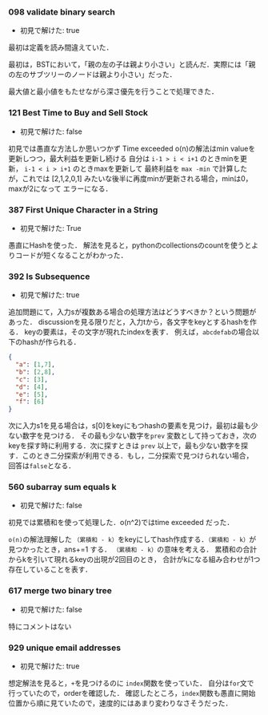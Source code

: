 
### 098 validate binary search
- 初見で解けた: true

最初は定義を読み間違えていた．

最初は，BSTにおいて，「親の左の子は親より小さい」と読んだ．実際には「親の左のサブツリーのノードは親より小さい」だった．

最大値と最小値をもたせながら深さ優先を行うことで処理できた．

### 121 Best Time to Buy and Sell Stock
- 初見で解けた: false

初見では愚直な方法しか思いつかず Time exceeded
o(n)の解法はmin valueを更新しつつ，最大利益を更新し続ける
自分は `i-1 > i < i+1` のときminを更新， `i-1 < i > i+1` のときmaxを更新して
最終利益を `max -min` で計算したが，これでは [2,1,2,0,1] みたいな後半に再度minが更新される場合，minは0，maxが2になって
エラーになる．

### 387 First Unique Character in a String
- 初見で解けた: True

愚直にHashを使った．
解法を見ると，pythonのcollectionsのcountを使うとよりコードが短くなることがわかった．


### 392 Is Subsequence
- 初見で解けた: true

追加問題にて，入力sが複数ある場合の処理方法はどうすべきか？という問題があった．
discussionを見る限りだと，入力tから，各文字をkeyとするhashを作る．
keyの要素は，その文字が現れたindexを表す．
例えば，`abcdefab`の場合以下のhashが作られる．
```json
{
  "a": [1,7],
  "b": [2,8],
  "c": [3],
  "d": [4],
  "e": [5],
  "f": [6]
}
```

次に入力s1を見る場合は，s[0]をkeyにもつhashの要素を見つけ，最初は最も少ない数字を見つける．
その最も少ない数字を`prev` 変数として持っておき，次のkeyを探す時に利用する．次に探すときは
`prev` 以上で，最も少ない数字を探す．このとき二分探索が利用できる．もし，二分探索で見つけられない場合，
回答は`false`となる．

### 560 subarray sum equals k
- 初見で解けた: false

初見では累積和を使って処理した．o(n^2)ではtime exceeded だった．

`o(n)`の解法理解した
`（累積和 - k）`をkeyにしてhash作成する．`（累積和 - k）`が見つかったとき，ans+=1 する．
`（累積和 - k）`の意味を考える．
累積和の合計からkを引いて現れるkeyの出現が2回目のとき，
合計がkになる組み合わせが1つ存在していることを表す．

### 617 merge two binary tree
- 初見で解けた: false

特にコメントはない

### 929 unique email addresses
- 初見で解けた: true

想定解法を見ると，`+`を見つけるのに `index`関数を使っていた．
自分は`for`文で行っていたので，orderを確認した．
確認したところ，`index`関数も愚直に開始位置から順に見ていたので，速度的にはあまり変わりなさそうだった．